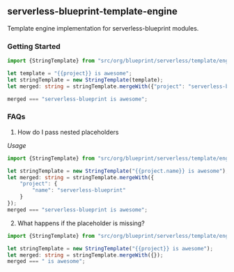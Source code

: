 ## serverless-blueprint-template-engine
Template engine implementation for serverless-blueprint modules.

### Getting Started

```typescript
import {StringTemplate} from "src/org/blueprint/serverless/template/engine/StringTemplate";

let template = "{{project}} is awesome";
let stringTemplate = new StringTemplate(template);
let merged: string = stringTemplate.mergeWith({"project": "serverless-blueprint"});

merged === "serverless-blueprint is awesome";
```

### FAQs

1. How do I pass nested placeholders

*Usage*

```typescript
import {StringTemplate} from "src/org/blueprint/serverless/template/engine/StringTemplate";

let stringTemplate = new StringTemplate("{{project.name}} is awesome");
let merged: string = stringTemplate.mergeWith({
    "project": {
        "name": "serverless-blueprint"
    }
});
merged === "serverless-blueprint is awesome";
```  

2.  What happens if the placeholder is missing?

```typescript
import {StringTemplate} from "src/org/blueprint/serverless/template/engine/StringTemplate";

let stringTemplate = new StringTemplate("{{project}} is awesome");
let merged: string = stringTemplate.mergeWith({});
merged === " is awesome";
```
